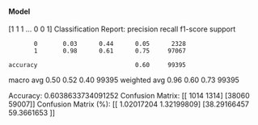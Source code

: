 #### Model
[1 1 1 ... 0 0 1]
Classification Report:
              precision    recall  f1-score   support

           0       0.03      0.44      0.05      2328
           1       0.98      0.61      0.75     97067

    accuracy                           0.60     99395
   macro avg       0.50      0.52      0.40     99395
weighted avg       0.96      0.60      0.73     99395

Accuracy: 0.6038633734091252
Confusion Matrix:
[[ 1014  1314]
 [38060 59007]]
Confusion Matrix (%):
[[ 1.02017204  1.32199809]
 [38.29166457 59.3661653 ]]
